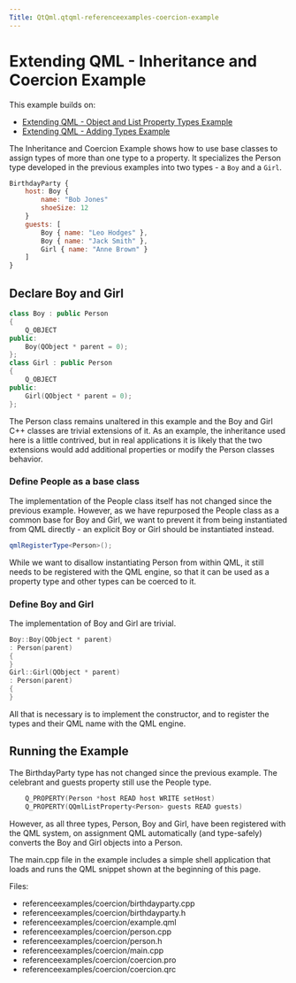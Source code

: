 ```yaml
---
Title: QtQml.qtqml-referenceexamples-coercion-example
---
```

        
Extending QML - Inheritance and Coercion Example
================================================

<span class="subtitle"></span>
<span id="details"></span>
This example builds on:

-   [Extending QML - Object and List Property Types Example](https://developer.ubuntu.comapps/qml/sdk-15.04/QtQml.referenceexamples-properties/)
-   [Extending QML - Adding Types Example](https://developer.ubuntu.comapps/qml/sdk-15.04/QtQml.referenceexamples-adding/)

The Inheritance and Coercion Example shows how to use base classes to assign types of more than one type to a property. It specializes the Person type developed in the previous examples into two types - a `Boy` and a `Girl`.

``` qml
BirthdayParty {
    host: Boy {
        name: "Bob Jones"
        shoeSize: 12
    }
    guests: [
        Boy { name: "Leo Hodges" },
        Boy { name: "Jack Smith" },
        Girl { name: "Anne Brown" }
    ]
}
```

<span id="declare-boy-and-girl"></span>
Declare Boy and Girl
--------------------

``` cpp
class Boy : public Person
{
    Q_OBJECT
public:
    Boy(QObject * parent = 0);
};
class Girl : public Person
{
    Q_OBJECT
public:
    Girl(QObject * parent = 0);
};
```

The Person class remains unaltered in this example and the Boy and Girl C++ classes are trivial extensions of it. As an example, the inheritance used here is a little contrived, but in real applications it is likely that the two extensions would add additional properties or modify the Person classes behavior.

<span id="define-people-as-a-base-class"></span>
### Define People as a base class

The implementation of the People class itself has not changed since the previous example. However, as we have repurposed the People class as a common base for Boy and Girl, we want to prevent it from being instantiated from QML directly - an explicit Boy or Girl should be instantiated instead.

``` cpp
qmlRegisterType<Person>();
```

While we want to disallow instantiating Person from within QML, it still needs to be registered with the QML engine, so that it can be used as a property type and other types can be coerced to it.

<span id="define-boy-and-girl"></span>
### Define Boy and Girl

The implementation of Boy and Girl are trivial.

``` cpp
Boy::Boy(QObject * parent)
: Person(parent)
{
}
Girl::Girl(QObject * parent)
: Person(parent)
{
}
```

All that is necessary is to implement the constructor, and to register the types and their QML name with the QML engine.

<span id="running-the-example"></span>
Running the Example
-------------------

The BirthdayParty type has not changed since the previous example. The celebrant and guests property still use the People type.

``` cpp
    Q_PROPERTY(Person *host READ host WRITE setHost)
    Q_PROPERTY(QQmlListProperty<Person> guests READ guests)
```

However, as all three types, Person, Boy and Girl, have been registered with the QML system, on assignment QML automatically (and type-safely) converts the Boy and Girl objects into a Person.

The main.cpp file in the example includes a simple shell application that loads and runs the QML snippet shown at the beginning of this page.

Files:

-   referenceexamples/coercion/birthdayparty.cpp
-   referenceexamples/coercion/birthdayparty.h
-   referenceexamples/coercion/example.qml
-   referenceexamples/coercion/person.cpp
-   referenceexamples/coercion/person.h
-   referenceexamples/coercion/main.cpp
-   referenceexamples/coercion/coercion.pro
-   referenceexamples/coercion/coercion.qrc

